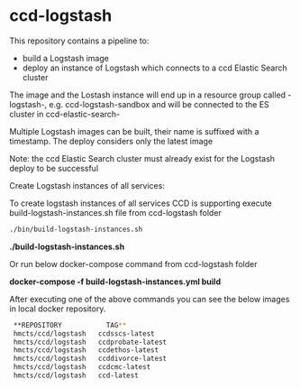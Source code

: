 # ccd-logstash

This repository contains a pipeline to: 
* build a Logstash image 
* deploy an instance of Logstash which connects to a ccd Elastic Search cluster
    
The image and the Lostash instance will end up in a resource group called <product>-logstash-<env>, e.g. ccd-logstash-sandbox
and will be connected to the ES cluster in ccd-elastic-search-<env>

Multiple Logstash images can be built, their name is suffixed with a timestamp. The deploy considers only the latest image  
    
Note:
the ccd Elastic Search cluster must already exist for the Logstash deploy to be successful

Create Logstash instances of all services:

To create logstash instances of all services CCD is supporting execute build-logstash-instances.sh file from ccd-logstash folder 

 ```bash
 ./bin/build-logstash-instances.sh
 ```
 **./build-logstash-instances.sh**
 
 Or run below docker-compose command from ccd-logstash folder
 
 **docker-compose -f build-logstash-instances.yml build**
 
 After executing one of the above commands you can see the below images in local docker repository.
 
```bash 
 **REPOSITORY           TAG** 
 hmcts/ccd/logstash   ccdsscs-latest   
 hmcts/ccd/logstash   ccdprobate-latest
 hmcts/ccd/logstash   ccdethos-latest  
 hmcts/ccd/logstash   ccddivorce-latest
 hmcts/ccd/logstash   ccdcmc-latest    
 hmcts/ccd/logstash   ccd-latest  
``` 